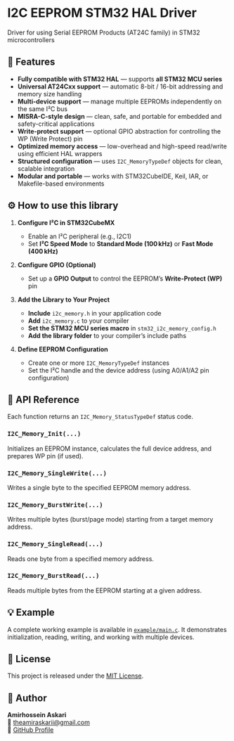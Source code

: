 # I2C EEPROM STM32 HAL Driver

Driver for using Serial EEPROM Products (AT24C family) in STM32 microcontrollers

## 🔧 Features
- **Fully compatible with STM32 HAL** — supports **all STM32 MCU series**
- **Universal AT24Cxx support** — automatic 8-bit / 16-bit addressing and memory size handling
- **Multi-device support** — manage multiple EEPROMs independently on the same I²C bus
- **MISRA-C-style design** — clean, safe, and portable for embedded and safety-critical applications
- **Write-protect support** — optional GPIO abstraction for controlling the WP (Write Protect) pin
- **Optimized memory access** — low-overhead and high-speed read/write using efficient HAL wrappers
- **Structured configuration** — uses `I2C_MemoryTypeDef` objects for clean, scalable integration
- **Modular and portable** — works with STM32CubeIDE, Keil, IAR, or Makefile-based environments

## ⚙️ How to use this library

1. **Configure I²C in STM32CubeMX**
   - Enable an I²C peripheral (e.g., I2C1)
   - Set **I²C Speed Mode** to **Standard Mode (100 kHz)** or **Fast Mode (400 kHz)**

2. **Configure GPIO (Optional)**
   - Set up a **GPIO Output** to control the EEPROM’s **Write-Protect (WP)** pin

3. **Add the Library to Your Project**
   - **Include** `i2c_memory.h` in your application code
   - **Add** `i2c_memory.c` to your compiler
   - **Set the STM32 MCU series macro** in `stm32_i2c_memory_config.h`
   - **Add the library folder** to your compiler’s include paths

4. **Define EEPROM Configuration**
   - Create one or more `I2C_MemoryTypeDef` instances
   - Set the I²C handle and the device address (using A0/A1/A2 pin configuration)

## 🧪 API Reference
Each function returns an `I2C_Memory_StatusTypeDef` status code.

### `I2C_Memory_Init(...)`  
Initializes an EEPROM instance, calculates the full device address, and prepares WP pin (if used).

### `I2C_Memory_SingleWrite(...)`  
Writes a single byte to the specified EEPROM memory address.

### `I2C_Memory_BurstWrite(...)`  
Writes multiple bytes (burst/page mode) starting from a target memory address.

### `I2C_Memory_SingleRead(...)`  
Reads one byte from a specified memory address.

### `I2C_Memory_BurstRead(...)`  
Reads multiple bytes from the EEPROM starting at a given address.

## 💡 Example
A complete working example is available in [`example/main.c`](./example/main.c).
It demonstrates initialization, reading, writing, and working with multiple devices.

## 📜 License
This project is released under the [MIT License](./LICENSE).

## 👤 Author
**Amirhossein Askari**  
📧 theamiraskarii@gmail.com  
🔗 [GitHub Profile](https://github.com/AmirhoseinAskari)
